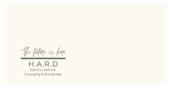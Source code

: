 ![Img](https://github.com/MOAzeemKhan/HARD-EV-CHARGING-COMPANY-DATABSE/blob/main/H.A.R.D.png?raw=true)
